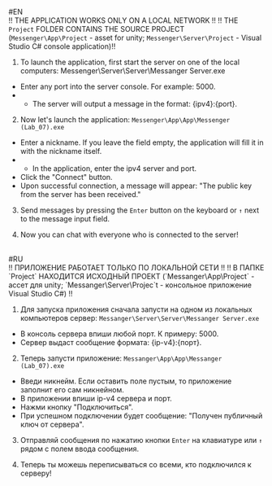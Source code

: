 #EN
<br />
!! THE APPLICATION WORKS ONLY ON A LOCAL NETWORK !!
!! THE `Project` FOLDER CONTAINS THE SOURCE PROJECT (`Messenger\App\Project` - asset for unity; `Messenger\Server\Project` - Visual Studio C# console application)!!

1. To launch the application, first start the server on one of the local computers: Messenger\Server\Server\Messanger Server.exe
- Enter any port into the server console. For example: 5000.
- - The server will output a message in the format: {ipv4}:{port}.

2. Now let's launch the application: `Messenger\App\App\Messenger (Lab_07).exe`
- Enter a nickname. If you leave the field empty, the application will fill it in with the nickname itself.
- - In the application, enter the ipv4 server and port.
- Click the "Connect" button.
- Upon successful connection, a message will appear: "The public key from the server has been received."

3. Send messages by pressing the `Enter` button on the keyboard or `↑` next to the message input field.

4. Now you can chat with everyone who is connected to the server!
<br />
#RU
<br />
!! ПРИЛОЖЕНИЕ РАБОТАЕТ ТОЛЬКО ПО ЛОКАЛЬНОЙ СЕТИ !!
!! В ПАПКЕ `Project` НАХОДИТСЯ ИСХОДНЫЙ ПРОЕКТ (`Messanger\App\Project` - ассет для unity; `Messanger\Server\Projec`t - консольное приложение Visual Studio C#) !!

1. Для запуска приложения сначала запусти на одном из локальных компьютеров сервер: `Messanger\Server\Server\Messanger Server.exe`
- В консоль сервера впиши любой порт. К примеру: 5000.
- Сервер выдаст сообщение формата: {ip-v4}:{порт}.

2. Теперь запусти приложение: `Messanger\App\App\Messanger (Lab_07).exe`
- Введи никнейм. Если оставить поле пустым, то приложение заполнит его сам никнейном.
- В приложении впиши ip-v4 сервера и порт.
- Нажми кнопку "Подключиться".
- При успешном подключении будет сообщение: "Получен публичный ключ от сервера".

3. Отправляй сообщения по нажатию кнопки `Enter` на клавиатуре или `↑` рядом с полем ввода сообщения.

4. Теперь ты можешь переписываться со всеми, кто подключился к серверу!
